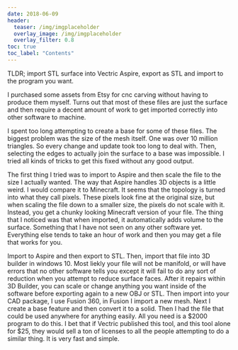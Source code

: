 ```yaml
---
date: 2018-06-09
header:
  teaser: /img/imgplaceholder
  overlay_image: /img/imgplaceholder
  overlay_filter: 0.8
toc: true
toc_label: "Contents"
--- 
```

TLDR; import STL surface into Vectric Aspire, export as STL and import to the
program you want.

I purchased some assets from Etsy for cnc carving without having to produce
them myself. Turns out that most of these files are just the surface and then
require a decent amount of work to get imported correctly into other software
to machine.

I spent too long attempting to create a base for some of these files. The
biggest problem was the size of the mesh itself. One was over 10 million
triangles. So every change and update took too long to deal with. Then,
selecting the edges to actually join the surface to a base was impossible. I
tried all kinds of tricks to get this fixed without any good output.

The first thing I tried was to import to Aspire and then scale the file to the
size I actually wanted. The way that Aspire handles 3D objects is a little
weird. I would compare it to Minecraft. It seems that the topology is turned
into what they call pixels. These pixels look fine at the original size, but
when scaling the file down to a smaller size, the pixels do not scale with it.
Instead, you get a chunky looking Minecraft version of your file. The thing
that I noticed was that when imported, it automatically adds volume to the
surface. Something that I have not seen on any other software yet. Everything
else tends to take an hour of work and then you may get a file that works for
you.

Import to Aspire and then export to STL. Then, import that file into 3D
builder in windows 10. Most liekly your file will not be manifold, or will
have errors that no other software tells you except it will fail to do any
sort of reduction when you attempt to reduce surface faces. After it repairs
within 3D Builder, you can scale or change anything you want inside of the
software before exporting again to a new OBJ or STL. Then import into your CAD
package, I use Fusion 360, in Fusion I import a new mesh. Next I create a base
feature and then convert it to a solid. Then I had the file that could be used
anywhere for anything easily. All you need is a $2000 program to do this. I
bet that if Vectric published this tool, and this tool alone for $25, they
would sell a ton of licenses to all the people attempting to do a similar
thing. It is very fast and simple.

